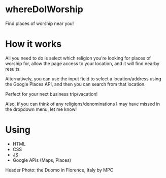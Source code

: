 # whereDoIWorship
Find places of worship near you!

# How it works
All you need to do is select which religion you're looking for places of worship for, allow the page access to your location, and it will find nearby results.

Alternatively, you can use the input field to select a location/address using the Google Places API, and then you can search from that location.

Perfect for your next business trip/vacation!

Also, if you can think of any religions/denominations I may have missed in the dropdown menu, let me know!

# Using
- HTML
- CSS
- JS
- Google APIs (Maps, Places)

Header Photo: the Duomo in Florence, Italy by MPC